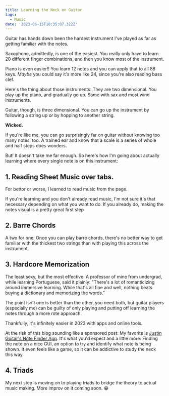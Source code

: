 ```yaml
---
title: Learning the Neck on Guitar
tags:
  - Music
date: '2023-06-15T10:35:07.322Z'
---
```


Guitar has hands down been the hardest instrument I've played as far as getting familiar with the notes.

Saxophone, admittedly, is one of the easiest. You really only have to learn 20 different finger combinations, and then you know most of the instrument.

Piano is even easier!! You learn 12 notes and you can apply that to all 88 keys. _Maybe_ you could say it's more like 24, since you're also reading bass clef.

Here's the thing about those instruments: They are two dimensional. You play up the piano, and gradually go up. Same with sax and most wind instruments.

Guitar, though, is three dimensional. You can go up the instrument by following a string up _or_ by hopping to another string.

**Wicked.**

If you're like me, you can go surprisingly far on guitar without knowing too many notes, too. A trained ear and know that a scale is a series of whole and half steps does wonders.

But! It doesn't take me far enough. So here's how I'm going about actually learning where every single note is on this instrument:

## 1. Reading Sheet Music over tabs.

For bettor or worse, I learned to read music from the page.

If you're learning and you don't already read music, I'm not sure it's that necessary depending on what you want to do. If you already do, making the notes visual is a pretty great first step

## 2. Barre Chords

A two for one: Once you can play barre chords, there's no better way to get familiar with the thickest two strings than with playing this across the instrument.

## 3. Hardcore Memorization

The least sexy, but the most effective. A professor of mine from undergrad, while learning Portuguese, said it plainly: "There's a lot of romanticizing around immersive learning. While that's all fine and well, nothing beats buying a dictionary and memorizing the words."

The point isn't one is better than the other, you need both, but guitar players (especially me) can be guilty of only playing and putting off learning the notes through a more rote approach.

Thankfully, it's infinitely easier in 2023 with apps and online tools.

At the risk of this blog sounding like a sponsored post: My favorite is [Justin Guitar's Note Finder App](https://www.justinguitar.com/store/note-trainer). It's what you'd expect and a little more: Finding the note on a nice GUI, an option to try and identify what note is being shown. It even feels like a game, so it can be addictive to study the neck this way.

## 4. Triads

My next step is moving on to playing triads to bridge the theory to actual music making. More improv on it coming soon. 😁
